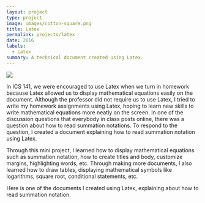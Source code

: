 ```yaml
---
layout: project
type: project
image: images/cotton-square.png
title: Latex
permalink: projects/latex
date: 2016
labels:
  - Latex
summary: A technical document created using Latex.  
---
```


<img class="ui image" src="{{ site.baseurl }}/images/cotton-header.png">

In ICS 141, we were encouraged to use Latex when we turn in homework because Latex allowed us to display mathematical equations easily on the document. Although the professor did not require us to use Latex, I tried to write my homework assignments using Latex, hoping to learn new skills to write mathematical equations more neatly on the screen. In one of the discussion questions that everybody in class posts online, there was a question about how to read summation notations. To respond to the question, I created a document explaining how to read summation notation using Latex. 


Through this mini project, I learned how to display mathematical equations such as summation notation, how to create titles and body, customize margins, highlighting words, etc. Through making more documents, I also learned how to draw tables, displaying mathematical symbols like logarithms, square root, conditional statements, etc. 



Here is one of the documents I created using Latex, explaining about how to read summation notation. 

